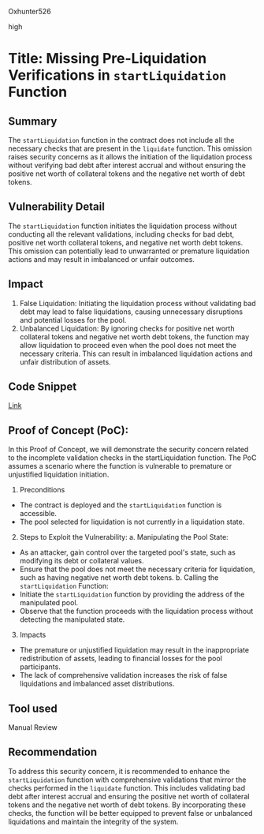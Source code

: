 Oxhunter526

high

# Title: Missing Pre-Liquidation Verifications in `startLiquidation` Function

## Summary
The `startLiquidation` function in the contract does not include all the necessary checks that are present in the `liquidate` function. This omission raises security concerns as it allows the initiation of the liquidation process without verifying bad debt after interest accrual and without ensuring the positive net worth of collateral tokens and the negative net worth of debt tokens.
## Vulnerability Detail
The `startLiquidation` function initiates the liquidation process without conducting all the relevant validations, including checks for bad debt, positive net worth collateral tokens, and negative net worth debt tokens. This omission can potentially lead to unwarranted or premature liquidation actions and may result in imbalanced or unfair outcomes.
## Impact
1. False Liquidation: Initiating the liquidation process without validating bad debt may lead to false liquidations, causing unnecessary disruptions and potential losses for the pool.
2. Unbalanced Liquidation: By ignoring checks for positive net worth collateral tokens and negative net worth debt tokens, the function may allow liquidation to proceed even when the pool does not meet the necessary criteria. This can result in imbalanced liquidation actions and unfair distribution of assets.
## Code Snippet
[Link](https://github.com/sherlock-audit/2023-06-dodo/blob/main/new-dodo-v3/contracts/DODOV3MM/D3Vault/D3VaultLiquidation.sol#L30-L85)
## Proof of Concept (PoC):
In this Proof of Concept, we will demonstrate the security concern related to the incomplete validation checks in the startLiquidation function. The PoC assumes a scenario where the function is vulnerable to premature or unjustified liquidation initiation.
1. Preconditions
- The contract is deployed and the `startLiquidation` function is accessible.
- The pool selected for liquidation is not currently in a liquidation state.
2. Steps to Exploit the Vulnerability:
a. Manipulating the Pool State:
- As an attacker, gain control over the targeted pool's state, such as modifying its debt or collateral values.
- Ensure that the pool does not meet the necessary criteria for liquidation, such as having negative net worth debt tokens.
b. Calling the `startLiquidation` Function:
- Initiate the `startLiquidation` function by providing the address of the manipulated pool.
- Observe that the function proceeds with the liquidation process without detecting the manipulated state.
3. Impacts
- The premature or unjustified liquidation may result in the inappropriate redistribution of assets, leading to financial losses for the pool participants.
- The lack of comprehensive validation increases the risk of false liquidations and imbalanced asset distributions.
## Tool used

Manual Review

## Recommendation
To address this security concern, it is recommended to enhance the `startLiquidation` function with comprehensive validations that mirror the checks performed in the `liquidate` function. This includes validating bad debt after interest accrual and ensuring the positive net worth of collateral tokens and the negative net worth of debt tokens. By incorporating these checks, the function will be better equipped to prevent false or unbalanced liquidations and maintain the integrity of the system.
